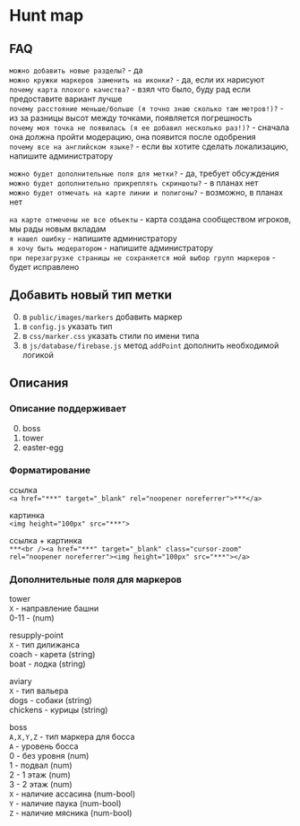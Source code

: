 # Hunt map

## FAQ

```можно добавить новые разделы?``` - да  
```можно кружки маркеров заменить на иконки?``` - да, если их нарисуют  
```почему карта плохого качества?``` - взял что было, буду рад если предоставите вариант лучше  
```почему расстояние меньше/больше (я точно знаю сколько там метров!)?``` - из за разницы высот между точками, появляется погрешность  
```почему моя точка не появилась (я ее добавил несколько раз!)?``` - сначала она должна пройти модерацию, она появится после одобрения  
```почему все на английском языке?``` - если вы хотите сделать локализацию, напишите администратору  


```можно будет дополнительные поля для метки?``` - да, требует обсуждения  
```можно будет дополнительно прикреплять скриншоты?``` - в планах нет  
```можно будет отмечать на карте линии и полигоны?``` - возможно, в планах нет  


```на карте отмечены не все объекты``` - карта создана сообществом игроков, мы рады новым вкладам  
```я нашел ошибку``` - напишите администратору  
```я хочу быть модератором``` - напишите администратору  
```при перезагрузке страницы не сохраняется мой выбор групп маркеров``` - будет исправлено  

## Добавить новый тип метки
0. в `public/images/markers` добавить маркер  
0. в `config.js` указать тип  
0. в `css/marker.css` указать стили по имени типа  
0. в `js/database/firebase.js` метод `addPoint` дополнить необходимой логикой  

## Описания
### Описание поддерживает
0. boss
0. tower
0. easter-egg

### Форматирование
ссылка  
```<a href="***" target="_blank" rel="noopener noreferrer">***</a>```  

картинка  
```<img height="100px" src="***">```  

ссылка + картинка  
```***<br /><a href="***" target="_blank" class="cursor-zoom" rel="noopener noreferrer"><img height="100px" src="***"></a>```  

### Дополнительные поля для маркеров
tower  
```X``` - направление башни  
0-11 - (num)  

resupply-point  
```X``` - тип дилижанса  
coach - карета (string)  
boat - лодка (string)  

aviary  
```X``` - тип вальера  
dogs - собаки (string)  
chickens - курицы (string)  

boss  
```A,X,Y,Z``` - тип маркера для босса  
`A` - уровень босса  
      0 - без уровня (num)  
      1 - подвал (num)  
      2 - 1 этаж (num)  
      3 - 2 этаж (num)  
`X` - наличие ассасина (num-bool)  
`Y` - наличие паука (num-bool)  
`Z` - наличие мясника (num-bool)  
